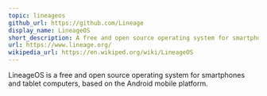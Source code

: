 ```yaml
---
topic: lineageos
github_url: https://github.com/Lineage
display_name: LineageOS
short_description: A free and open source operating system for smartphones and tablet computers.
url: https://www.lineage.org/
wikipedia_url: https://en.wikiped.org/wiki/LineageOS
---
```


LineageOS is a free and open source operating system for smartphones and tablet computers, based on the Android mobile platform.
